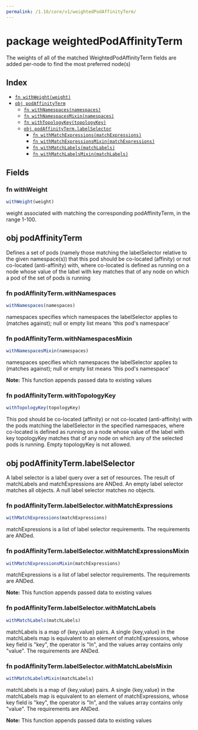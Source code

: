 ```yaml
---
permalink: /1.16/core/v1/weightedPodAffinityTerm/
---
```


# package weightedPodAffinityTerm

The weights of all of the matched WeightedPodAffinityTerm fields are added per-node to find the most preferred node(s)

## Index

* [`fn withWeight(weight)`](#fn-withweight)
* [`obj podAffinityTerm`](#obj-podaffinityterm)
  * [`fn withNamespaces(namespaces)`](#fn-podaffinitytermwithnamespaces)
  * [`fn withNamespacesMixin(namespaces)`](#fn-podaffinitytermwithnamespacesmixin)
  * [`fn withTopologyKey(topologyKey)`](#fn-podaffinitytermwithtopologykey)
  * [`obj podAffinityTerm.labelSelector`](#obj-podaffinitytermlabelselector)
    * [`fn withMatchExpressions(matchExpressions)`](#fn-podaffinitytermlabelselectorwithmatchexpressions)
    * [`fn withMatchExpressionsMixin(matchExpressions)`](#fn-podaffinitytermlabelselectorwithmatchexpressionsmixin)
    * [`fn withMatchLabels(matchLabels)`](#fn-podaffinitytermlabelselectorwithmatchlabels)
    * [`fn withMatchLabelsMixin(matchLabels)`](#fn-podaffinitytermlabelselectorwithmatchlabelsmixin)

## Fields

### fn withWeight

```ts
withWeight(weight)
```

weight associated with matching the corresponding podAffinityTerm, in the range 1-100.

## obj podAffinityTerm

Defines a set of pods (namely those matching the labelSelector relative to the given namespace(s)) that this pod should be co-located (affinity) or not co-located (anti-affinity) with, where co-located is defined as running on a node whose value of the label with key <topologyKey> matches that of any node on which a pod of the set of pods is running

### fn podAffinityTerm.withNamespaces

```ts
withNamespaces(namespaces)
```

namespaces specifies which namespaces the labelSelector applies to (matches against); null or empty list means 'this pod's namespace'

### fn podAffinityTerm.withNamespacesMixin

```ts
withNamespacesMixin(namespaces)
```

namespaces specifies which namespaces the labelSelector applies to (matches against); null or empty list means 'this pod's namespace'

**Note:** This function appends passed data to existing values

### fn podAffinityTerm.withTopologyKey

```ts
withTopologyKey(topologyKey)
```

This pod should be co-located (affinity) or not co-located (anti-affinity) with the pods matching the labelSelector in the specified namespaces, where co-located is defined as running on a node whose value of the label with key topologyKey matches that of any node on which any of the selected pods is running. Empty topologyKey is not allowed.

## obj podAffinityTerm.labelSelector

A label selector is a label query over a set of resources. The result of matchLabels and matchExpressions are ANDed. An empty label selector matches all objects. A null label selector matches no objects.

### fn podAffinityTerm.labelSelector.withMatchExpressions

```ts
withMatchExpressions(matchExpressions)
```

matchExpressions is a list of label selector requirements. The requirements are ANDed.

### fn podAffinityTerm.labelSelector.withMatchExpressionsMixin

```ts
withMatchExpressionsMixin(matchExpressions)
```

matchExpressions is a list of label selector requirements. The requirements are ANDed.

**Note:** This function appends passed data to existing values

### fn podAffinityTerm.labelSelector.withMatchLabels

```ts
withMatchLabels(matchLabels)
```

matchLabels is a map of {key,value} pairs. A single {key,value} in the matchLabels map is equivalent to an element of matchExpressions, whose key field is "key", the operator is "In", and the values array contains only "value". The requirements are ANDed.

### fn podAffinityTerm.labelSelector.withMatchLabelsMixin

```ts
withMatchLabelsMixin(matchLabels)
```

matchLabels is a map of {key,value} pairs. A single {key,value} in the matchLabels map is equivalent to an element of matchExpressions, whose key field is "key", the operator is "In", and the values array contains only "value". The requirements are ANDed.

**Note:** This function appends passed data to existing values